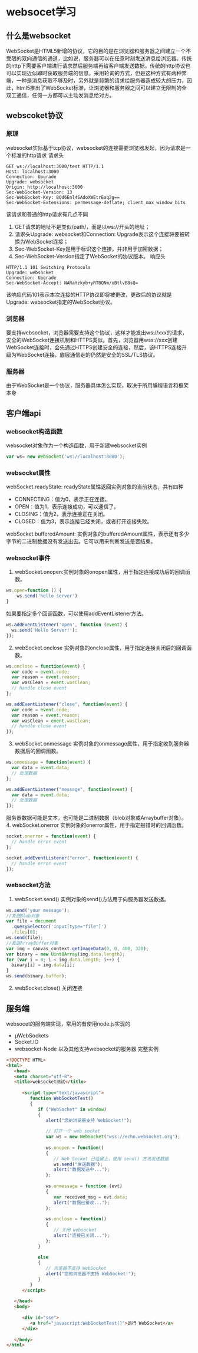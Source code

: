 # websocet学习
## 什么是websocket
WebSocket是HTML5新增的协议，它的目的是在浏览器和服务器之间建立一个不受限的双向通信的通道，比如说，服务器可以在任意时刻发送消息给浏览器。传统的http下需要客户端进行请求然后服务端再给客户端发送数据。传统的http协议也可以实现近似即时获取服务端的信息，采用轮询的方式，但是这种方式有两种弊端，一种是消息获取不够及时，另外就是频繁的请求给服务器造成较大的压力，因此，html5推出了WebSocket标准，让浏览器和服务器之间可以建立无限制的全双工通信，任何一方都可以主动发消息给对方。
## webscoket协议
### 原理
websocket实际基于tcp协议，websocket的连接需要浏览器发起，因为请求是一个标准的http请求
请求头
```
GET ws://localhost:3000/test HTTP/1.1
Host: localhost:3000
Connection: Upgrade
Upgrade: websocket
Origin: http://localhost:3000
Sec-WebSocket-Version: 13
Sec-WebSocket-Key: BQd6Enl4SAdoXWEtrEaq2g==
Sec-WebSocket-Extensions: permessage-deflate; client_max_window_bits
```
该请求和普通的http请求有几点不同
1. GET请求的地址不是类似/path/，而是以ws://开头的地址；
2. 请求头Upgrade: websocket和Connection: Upgrade表示这个连接将要被转换为WebSocket连接；
3. Sec-WebSocket-Key是用于标识这个连接，并非用于加密数据；
4. Sec-WebSocket-Version指定了WebSocket的协议版本。
响应头
```
HTTP/1.1 101 Switching Protocols
Upgrade: websocket
Connection: Upgrade
Sec-WebSocket-Accept: NARaYzkyb+yRTBQNm/xBtlvB8sQ=
```
该响应代码101表示本次连接的HTTP协议即将被更改，更改后的协议就是Upgrade: websocket指定的WebSocket协议。
### 浏览器
要支持websocket，浏览器需要支持这个协议，这样才能发出ws://xxx的请求，安全的WebSocket连接机制和HTTPS类似。首先，浏览器用wss://xxx创建WebSocket连接时，会先通过HTTPS创建安全的连接，然后，该HTTPS连接升级为WebSocket连接，底层通信走的仍然是安全的SSL/TLS协议。
### 服务器
由于WebSocket是一个协议，服务器具体怎么实现，取决于所用编程语言和框架本身
## 客户端api
### websocket构造函数
websocket对象作为一个构造函数，用于新建websocket实例
```js
var ws= new WebSocket('ws://localhost:8080');
```
### websocket属性
webSocket.readyState:
readyState属性返回实例对象的当前状态，共有四种
- CONNECTING：值为0，表示正在连接。
- OPEN：值为1，表示连接成功，可以通信了。
- CLOSING：值为2，表示连接正在关闭。
- CLOSED：值为3，表示连接已经关闭，或者打开连接失败。

webSocket.bufferedAmount:
实例对象的bufferedAmount属性，表示还有多少字节的二进制数据没有发送出去。它可以用来判断发送是否结束。

### websocket事件
1. webSocket.onopen:实例对象的onopen属性，用于指定连接成功后的回调函数。
```js
ws.open=function () {
    ws.send('hello server')
}
```
如果要指定多个回调函数，可以使用addEventListener方法。
```js
ws.addEventListener('open', function (event) {
  ws.send('Hello Server!');
});
```
2.  webSocket.onclose
实例对象的onclose属性，用于指定连接关闭后的回调函数。
```js
ws.onclose = function(event) {
  var code = event.code;
  var reason = event.reason;
  var wasClean = event.wasClean;
  // handle close event
};

ws.addEventListener("close", function(event) {
  var code = event.code;
  var reason = event.reason;
  var wasClean = event.wasClean;
  // handle close event
});
```
3.  webSocket.onmessage
实例对象的onmessage属性，用于指定收到服务器数据后的回调函数。
```js
ws.onmessage = function(event) {
  var data = event.data;
  // 处理数据
};

ws.addEventListener("message", function(event) {
  var data = event.data;
  // 处理数据
});
```
服务器数据可能是文本，也可能是二进制数据（blob对象或Arraybuffer对象）。
4. webSocket.onerror
实例对象的onerror属性，用于指定报错时的回调函数。
```js
socket.onerror = function(event) {
  // handle error event
};

socket.addEventListener("error", function(event) {
  // handle error event
});
```
### websocket方法
1.  webSocket.send()
实例对象的send()方法用于向服务器发送数据。
```js
ws.send('your message');
//发送Blob对象
var file = document
  .querySelector('input[type="file"]')
  .files[0];
ws.send(file);
//发送ArrayBuffer对象
var img = canvas_context.getImageData(0, 0, 400, 320);
var binary = new Uint8Array(img.data.length);
for (var i = 0; i < img.data.length; i++) {
  binary[i] = img.data[i];
}
ws.send(binary.buffer);
```
2.  webSocket.close()
关闭连接
## 服务端
websocet的服务端实现，常用的有使用node.js实现的
- µWebSockets
- Socket.IO
- websocket-Node
以及其他支持websocket的服务器
完整实例
```HTML
<!DOCTYPE HTML>
<html>
   <head>
   <meta charset="utf-8">
   <title>websocket测试</title>
    
      <script type="text/javascript">
         function WebSocketTest()
         {
            if ("WebSocket" in window)
            {
               alert("您的浏览器支持 WebSocket!");
               
               // 打开一个 web socket
               var ws = new WebSocket("wss://echo.websocket.org");
                
               ws.onopen = function()
               {
                  // Web Socket 已连接上，使用 send() 方法发送数据
                  ws.send("发送数据");
                  alert("数据发送中...");
               };
                
               ws.onmessage = function (evt) 
               { 
                  var received_msg = evt.data;
                  alert("数据已接收...");
               };
                
               ws.onclose = function()
               { 
                  // 关闭 websocket
                  alert("连接已关闭..."); 
               };
            }
            
            else
            {
               // 浏览器不支持 WebSocket
               alert("您的浏览器不支持 WebSocket!");
            }
         }
      </script>
        
   </head>
   <body>
   
      <div id="sse">
         <a href="javascript:WebSocketTest()">运行 WebSocket</a>
      </div>
      
   </body>
</html>
```


